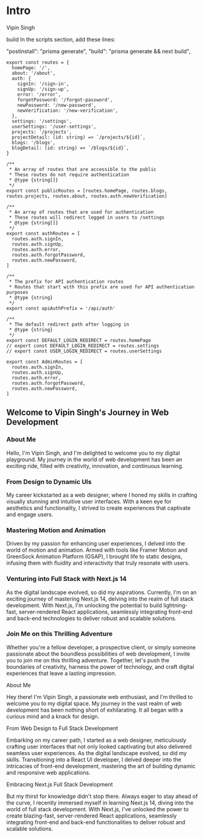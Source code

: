 # Intro

Vipin Singh

build
In the scripts section, add these lines:

"postinstall": "prisma generate",
"build": "prisma generate && next build",

```tsx
export const routes = {
  homePage: '/',
  about: '/about',
  auth: {
    signIn: '/sign-in',
    signUp: '/sign-up',
    error: '/error',
    forgotPassword: '/forgot-password',
    newPassword: '/new-password',
    newVerification: '/new-verification',
  },
  settings: '/settings',
  userSettings: '/user-settings',
  projects: '/projects',
  projectDetail: (id: string) => `/projects/${id}`,
  blogs: '/blogs',
  blogDetail: (id: string) => `/blogs/${id}`,
}

/**
 * An array of routes that are accessible to the public
 * These routes do not require authentication
 * @type {string[]}
 */
export const publicRoutes = [routes.homePage, routes.blogs, routes.projects, routes.about, routes.auth.newVerification]

/**
 * An array of routes that are used for authentication
 * These routes will redirect logged in users to /settings
 * @type {string[]}
 */
export const authRoutes = [
  routes.auth.signIn,
  routes.auth.signUp,
  routes.auth.error,
  routes.auth.forgotPassword,
  routes.auth.newPassword,
]

/**
 * The prefix for API authentication routes
 * Routes that start with this prefix are used for API authentication purposes
 * @type {string}
 */
export const apiAuthPrefix = '/api/auth'

/**
 * The default redirect path after logging in
 * @type {string}
 */
export const DEFAULT_LOGIN_REDIRECT = routes.homePage
// export const DEFAULT_LOGIN_REDIRECT = routes.settings
// export const USER_LOGIN_REDIRECT = routes.userSettings

export const AdminRoutes = [
  routes.auth.signIn,
  routes.auth.signUp,
  routes.auth.error,
  routes.auth.forgotPassword,
  routes.auth.newPassword,
]
```

[](https://github.com/nextauthjs/next-auth/discussions/9609)

## Welcome to Vipin Singh's Journey in Web Development

### About Me

Hello, I'm Vipin Singh, and I'm delighted to welcome you to my digital playground. My journey in the world of web development has been an exciting ride, filled with creativity, innovation, and continuous learning.

### From Design to Dynamic UIs

My career kickstarted as a web designer, where I honed my skills in crafting visually stunning and intuitive user interfaces. With a keen eye for aesthetics and functionality, I strived to create experiences that captivate and engage users.

### Mastering Motion and Animation

Driven by my passion for enhancing user experiences, I delved into the world of motion and animation. Armed with tools like Framer Motion and GreenSock Animation Platform (GSAP), I brought life to static designs, infusing them with fluidity and interactivity that truly resonate with users.

### Venturing into Full Stack with Next.js 14

As the digital landscape evolved, so did my aspirations. Currently, I'm on an exciting journey of mastering Next.js 14, delving into the realm of full stack development. With Next.js, I'm unlocking the potential to build lightning-fast, server-rendered React applications, seamlessly integrating front-end and back-end technologies to deliver robust and scalable solutions.

### Join Me on this Thrilling Adventure

Whether you're a fellow developer, a prospective client, or simply someone passionate about the boundless possibilities of web development, I invite you to join me on this thrilling adventure. Together, let's push the boundaries of creativity, harness the power of technology, and craft digital experiences that leave a lasting impression.

About Me

Hey there! I'm Vipin Singh, a passionate web enthusiast, and I'm thrilled to welcome you to my digital space. My journey in the vast realm of web development has been nothing short of exhilarating. It all began with a curious mind and a knack for design.

From Web Design to Full Stack Development

Embarking on my career path, I started as a web designer, meticulously crafting user interfaces that not only looked captivating but also delivered seamless user experiences. As the digital landscape evolved, so did my skills. Transitioning into a React UI developer, I delved deeper into the intricacies of front-end development, mastering the art of building dynamic and responsive web applications.

Embracing Next.js Full Stack Development

But my thirst for knowledge didn't stop there. Always eager to stay ahead of the curve, I recently immersed myself in learning Next.js 14, diving into the world of full stack development. With Next.js, I've unlocked the power to create blazing-fast, server-rendered React applications, seamlessly integrating front-end and back-end functionalities to deliver robust and scalable solutions.
